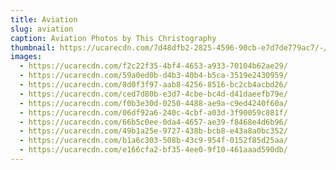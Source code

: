 ```yaml
---
title: Aviation
slug: aviation
caption: Aviation Photos by This Christography
thumbnail: https://ucarecdn.com/7d48dfb2-2825-4596-90cb-e7d7de779ac7/-/crop/5549x4024/0,0/-/preview/
images:
  - https://ucarecdn.com/f2c22f35-4bf4-4653-a933-70104b62ae29/
  - https://ucarecdn.com/59a0ed0b-d4b3-40b4-b5ca-3519e2430959/
  - https://ucarecdn.com/8d0f3f97-aab8-4256-8516-bc2cb4acbd26/
  - https://ucarecdn.com/ced7d80b-e3d7-4cbe-bc4d-d41daeefb79e/
  - https://ucarecdn.com/f0b3e30d-0250-4488-ae9a-c9ed4240f60a/
  - https://ucarecdn.com/06df92a6-240c-4cbf-a03d-3f90059c881f/
  - https://ucarecdn.com/66b5c0ee-0da4-4657-ae39-f8468e4d6b96/
  - https://ucarecdn.com/49b1a25e-9727-438b-bcb8-e43a8a0bc352/
  - https://ucarecdn.com/b1a6c303-508b-43c9-954f-0152f85d25aa/
  - https://ucarecdn.com/e166cfa2-bf35-4ee0-9f10-461aaad590db/
---
```

